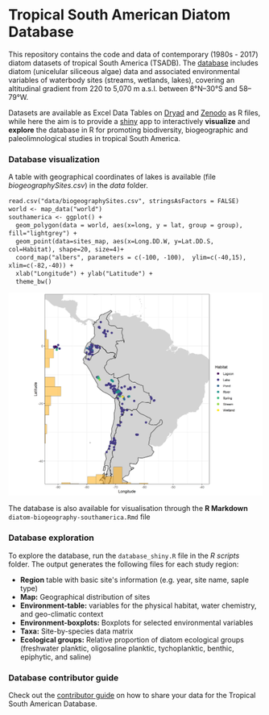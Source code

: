 # Tropical South American Diatom Database

<!-- README.md is generated from README.Rmd. Please edit that file -->

This repository contains the code and data of contemporary (1980s - 2017) diatom datasets of tropical South America (TSADB).
The [database](http://www.xavierbenito.com/bgsa/bgsa.html) includes diatom (unicelular siliceous algae) data and associated environmental variables of waterbody sites (streams, wetlands, lakes), covering an altitudinal gradient from 220 to 5,070 m a.s.l. between 8°N–30°S and 58–79°W.

Datasets are available as Excel Data Tables on [Dryad](https://doi.org/10.5061/dryad.jm63xsjbs) and [Zenodo](https://doi.org/10.5281/zenodo.5415446) as R files, while here the aim is to provide a [shiny](http://shiny.rstudio.com) app to interactively **visualize** and **explore** the database in R for promoting biodiversity, biogeographic and paleolimnological studies in tropical South America.

### Database visualization
A table with geographical coordinates of lakes is available (file <i>biogeographySites.csv</i>) in the <i>data</i> folder. 

<pre><code>read.csv("data/biogeographySites.csv", stringsAsFactors = FALSE) 
world <- map_data("world")
southamerica <- ggplot() +
  geom_polygon(data = world, aes(x=long, y = lat, group = group), fill="lightgrey") +
  geom_point(data=sites_map, aes(x=Long.DD.W, y=Lat.DD.S, col=Habitat), shape=20, size=4)+
  coord_map("albers", parameters = c(-100, -100),  ylim=c(-40,15), xlim=c(-82,-40)) +
  xlab("Longitude") + ylab("Latitude") +
  theme_bw()</pre></code>
<img src="plots/map_sites_histograms.png" width=600></img>

The database is also available for visualisation through the **R Markdown**  `diatom-biogeography-southamerica.Rmd` file

### Database exploration
To explore the database, run the `database_shiny.R` file in the <i>R scripts</i> folder. The output generates the following files for each study region:

<ul>
<li><b>Region</b> table with basic site's information (e.g. year, site name, saple type)</li>
<li><b>Map:</b> Geographical distribution of sites</li>
<li><b>Environment-table:</b> variables for the physical habitat, water chemistry, and geo-climatic context</li>
<li><b>Environment-boxplots:</b> Boxplots for selected environmental variables</li>
<li><b>Taxa:</b> Site-by-species data matrix</li>
<li><b>Ecological groups:</b> Relative proportion of diatom ecological groups (freshwater planktic, oligosaline planktic, tychoplanktic, benthic, epiphytic, and saline)</li>



</ul>


### Database contributor guide
Check out the [contributor guide](https://github.com/xbenitogranell/diatoms-biogeography-southamerica/blob/master/contributor_guide.md#database-contribution-guide) on how to share your data for the Tropical South American Database. 


